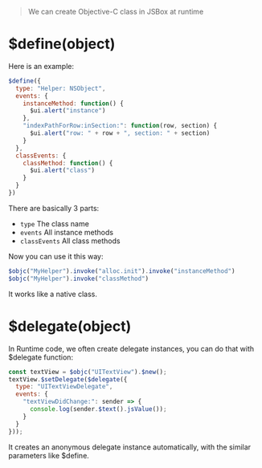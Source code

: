 > We can create Objective-C class in JSBox at runtime

# $define(object)

Here is an example:

```js
$define({
  type: "Helper: NSObject",
  events: {
    instanceMethod: function() {
      $ui.alert("instance")
    },
    "indexPathForRow:inSection:": function(row, section) {
      $ui.alert("row: " + row + ", section: " + section)
    }
  },
  classEvents: {
    classMethod: function() {
      $ui.alert("class")
    }
  }
})
```

There are basically 3 parts:

- `type` The class name
- `events` All instance methods
- `classEvents` All class methods

Now you can use it this way:

```js
$objc("MyHelper").invoke("alloc.init").invoke("instanceMethod")
$objc("MyHelper").invoke("classMethod")
```

It works like a native class.

# $delegate(object)

In Runtime code, we often create delegate instances, you can do that with $delegate function:

```js
const textView = $objc("UITextView").$new();
textView.$setDelegate($delegate({
  type: "UITextViewDelegate",
  events: {
    "textViewDidChange:": sender => {
      console.log(sender.$text().jsValue());
    }
  }
}));
```

It creates an anonymous delegate instance automatically, with the similar parameters like $define.